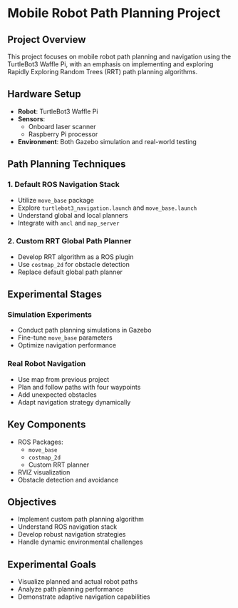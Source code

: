 # Mobile Robot Path Planning Project

## Project Overview

This project focuses on mobile robot path planning and navigation using the TurtleBot3 Waffle Pi, with an emphasis on implementing and exploring Rapidly Exploring Random Trees (RRT) path planning algorithms.

## Hardware Setup

- **Robot**: TurtleBot3 Waffle Pi
- **Sensors**: 
  - Onboard laser scanner
  - Raspberry Pi processor
- **Environment**: Both Gazebo simulation and real-world testing

## Path Planning Techniques

### 1. Default ROS Navigation Stack
- Utilize `move_base` package
- Explore `turtlebot3_navigation.launch` and `move_base.launch`
- Understand global and local planners
- Integrate with `amcl` and `map_server`

### 2. Custom RRT Global Path Planner
- Develop RRT algorithm as a ROS plugin
- Use `costmap_2d` for obstacle detection
- Replace default global path planner

## Experimental Stages

### Simulation Experiments
- Conduct path planning simulations in Gazebo
- Fine-tune `move_base` parameters
- Optimize navigation performance

### Real Robot Navigation
- Use map from previous project
- Plan and follow paths with four waypoints
- Add unexpected obstacles
- Adapt navigation strategy dynamically

## Key Components

- ROS Packages:
  - `move_base`
  - `costmap_2d`
  - Custom RRT planner
- RVIZ visualization
- Obstacle detection and avoidance

## Objectives

- Implement custom path planning algorithm
- Understand ROS navigation stack
- Develop robust navigation strategies
- Handle dynamic environmental challenges

## Experimental Goals

- Visualize planned and actual robot paths
- Analyze path planning performance
- Demonstrate adaptive navigation capabilities
